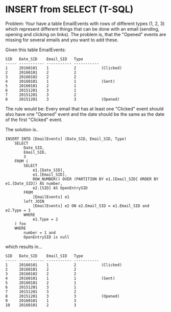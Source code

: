 
INSERT from SELECT (T-SQL)
==========================

Problem: Your have a table EmailEvents with rows of different types (1, 2, 3) which represent different things that can be done with an email (sending, opening and clicking on links). The problem is, that the "Opened" events are missing for several emails and you want to add these. 

Given this table EmailEvents:

    SID   Date_SID    Email_SID   Type
    ----- ----------- ----------- -----------
    1     20160101    1           2           (Clicked)
    2     20160101    2           2
    3     20160102    2           2
    4     20160101    1           1           (Sent)
    5     20160101    2           1
    6     20151201    3           1
    7     20151201    3           2
    8     20151201    3           3           (Opened)

The rule would be: Every email that has at least one "Clicked" event should also have one "Opened" event and the date should be the same as the date of the first "Clicked" event.

The solution is..

    INSERT INTO [EmailEvents] (Date_SID, Email_SID, Type)
        SELECT
            Date_SID,
            Email_SID,
            3
        FROM (
            SELECT 
                e1.[Date_SID],
                e1.[Email_SID],
                ROW_NUMBER() OVER (PARTITION BY e1.[Email_SID] ORDER BY e1.[Date_SID]) AS number,
                e2.[SID] AS OpenEntrySID
            FROM 
                [EmailEvents] e1
            left JOIN
                [EmailEvents] e2 ON e2.Email_SID = e1.Email_SID and e2.Type = 3
            WHERE
                e1.Type = 2
        ) foo
        WHERE
            number = 1 and
            OpenEntrySID is null


which results in...

    SID   Date_SID    Email_SID   Type
    ----- ----------- ----------- -----------
    1     20160101    1           2           (Clicked)
    2     20160101    2           2
    3     20160102    2           2
    4     20160101    1           1           (Sent)
    5     20160101    2           1
    6     20151201    3           1
    7     20151201    3           2
    8     20151201    3           3           (Opened)
    9     20160101    1           3
    10    20160101    2           3

